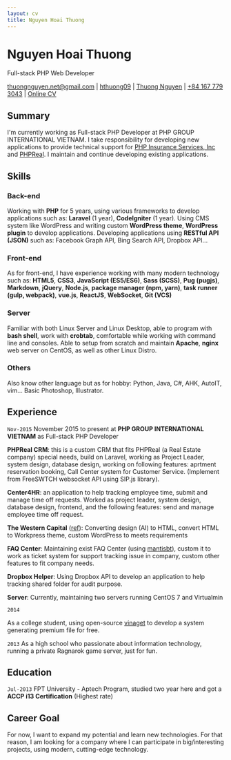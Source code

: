 ```yaml
---
layout: cv
title: Nguyen Hoai Thuong
---
```

# Nguyen Hoai Thuong

Full-stack PHP Web Developer

<div id="webaddress">
<i class="fa fa-envelope"></i> <a href="mailto:thuongnguyen.net@gmail.com">thuongnguyen.net@gmail.com</a>
|
<i class="fa fa-github"></i> <a href="https://github.com/hthuong09">hthuong09</a>
|
<i class="fa fa-stack-overflow"></i> <a href="https://meta.stackoverflow.com/users/1414360/thuong-nguyen?tab=profile">Thuong Nguyen</a>
|
<i class="fa fa-phone"></i> <a href="tel:+841677793043">+84 167 779 3043</a>
|
<i class="fa fa-external-link"></i> <a href="http://thuongnguyen.me/cv">Online CV</a>
</div>


## Summary

I'm currently working as Full-stack PHP Developer at PHP GROUP INTERNATIONAL VIETNAM. I take responsibility for developing new applications to provide technical support for [PHP Insurance Services, Inc](http://phpbroker.com) and [PHPReal](http://phpreal.com). I maintain and continue developing existing applications.

## Skills

### Back-end

Working with __PHP__ for 5 years, using various frameworks to develop applications such as: __Laravel__ (1 year), __CodeIgniter__ (1 year). Using CMS system like WordPress and writing custom __WordPress theme__, __WordPress plugin__ to develop applications. Developing applications using __RESTful API (JSON)__ such as: Facebook Graph API, Bing Search API, Dropbox API...


### Front-end

As for front-end, I have experience working with many modern technology such as: __HTML5__, __CSS3__, __JavaScript (ES5/ES6)__, __Sass (SCSS)__, __Pug (pugjs)__, __Markdown__, __jQuery__, __Node.js__, __package manager (npm, yarn)__, __task runner (gulp, webpack)__, __vue.js__,  __ReactJS__, __WebSocket__, __Git (VCS)__

### Server

Familiar with both Linux Server and Linux Desktop, able to program with __bash shell__, work with __crobtab__, comfortable while working with command line and consoles. Able to setup from scratch and maintain __Apache__, __nginx__ web server on CentOS, as well as other Linux Distro.

### Others

Also know other language but as for hobby: Python, Java, C#, AHK, AutoIT, vim... Basic Photoshop, Illustrator.

## Experience

`Nov-2015`
November 2015 to present at __PHP GROUP INTERNATIONAL VIETNAM__ as Full-stack PHP Developer

__PHPReal CRM__: this is a custom CRM that fits PHPReal (a Real Estate company) special needs, build on Laravel, working as Project Leader, system design, database design, working on following features: aprtment reservation booking, Call Center system for Customer Service. (Implement from FreeSWTCH websocket API using SIP.js library).

__Center4HR__: an application to help tracking employee time, submit and manage time off requests. Worked as project leader, system design, database design, frontend, and the following features: send and manage employee time off request.

__The Western Capital__ ([ref](http://westerncapital.com.vn)): Converting design (AI) to HTML, convert HTML to Workpress theme, custom WordPress to meets requirements

__FAQ Center__: Maintaining exist FAQ Center (using [mantisbt](https://github.com/mantisbt/mantisbt)), custom it to work as ticket system for support tracking issue in company, custom other features to fit company needs.

__Dropbox Helper__: Using Dropbox API to develop an application to help tracking shared folder for audit purpose.

__Server__: Currently, maintaining two servers running CentOS 7 and Virtualmin

`2014`

As a college student, using open-source [vinaget](https://github.com/giaythuytinh176/vinaget-script) to develop a system generating premium file for free.

`2013`
As a high school who passionate about information technology, running a private Ragnarok game server, just for fun.


## Education

`Jul-2013`
FPT University - Aptech Program, studied two year here and got a __ACCP i13 Certification__ (Highest rate)


## Career Goal
For now, I want to expand my potential and learn new technologies. For that reason, I am looking for a company where I can participate in big/interesting projects, using modern, cutting-edge technology.


<!-- ### Footer
Last updated: September 2017 -->
